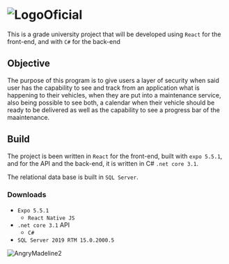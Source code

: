 # ![LogoOficial](https://user-images.githubusercontent.com/65257215/183744805-a84a8414-4a62-4a4a-9ee1-ab7e7eee1776.png)
This is a grade university project that will be developed using `React` for the front-end, and with `C#` for the back-end

## Objective
The purpose of this program is to give users a layer of security when said user has the capability to see and track from an application what is happening to their vehicles, when they are put into a maintenance service, also being possible to see both, a calendar when their vehicle should be ready to be delivered as well as the capability to see a progress bar of the maaintenance.

## Build
The project is been written in `React` for the front-end, built with `expo 5.5.1`, and for the API and the back-end, it is written in C# `.net core 3.1`.

The relational data base is built in `SQL Server`.

### Downloads
* `Expo 5.5.1`
  * `React Native JS`
* `.net core 3.1` API
   * `C#`
* `SQL Server 2019 RTM 15.0.2000.5`

![AngryMadeline2](https://user-images.githubusercontent.com/65257215/183744379-e1ee0991-f5bd-4e5f-ad90-479ab0ef3929.jpg)
